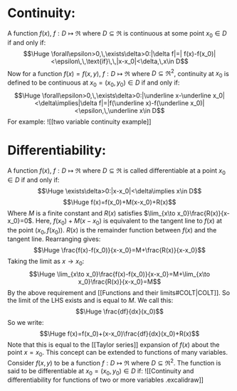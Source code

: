 # Continuity:

A function $f(x)$, $f:D\mapsto\Re$ where $D\subseteq\Re$ is continuous at some point $x_0\in D$ if and only if:$$\Huge \forall\epsilon>0,\,\exists\delta>0:|\delta f|=|
f(x)-f(x_0)|<\epsilon\,\,\text{if}\,\,|x-x_0|<\delta,\,x\in D$$
Now for a function $f(x)=f(x,y)$, $f:D\mapsto\Re$ where $D\subseteq\Re^2$, continuity at $x_0$ is defined to be continuous at $x_0=(x_0,y_0)\in D$ if and only if:$$\Huge \forall\epsilon>0,\,\exists\delta>0:|\underline x-\underline x_0|<\delta\implies|\delta f|=|f(\underline x)-f(\underline x_0)|<\epsilon,\,\underline x\in D$$
For example:
![[two variable continuity example]]

# Differentiability:

A function $f(x)$, $f:D\mapsto\Re$ where $D\subseteq\Re$ is called differentiable at a point $x_0\in D$ if and only if:$$\Huge \exists\delta>0:|x-x_0|<\delta\implies x\in D$$$$\Huge f(x)=f(x_0)+M(x-x_0)+R(x)$$Where $M$ is a finite constant and $R(x)$ satisfies $\lim_{x\to x_0}\frac{R(x)}{x-x_0}=0$. Here, $f(x_0)+M(x-x_0)$ is equivalent to the tangent line to $f(x)$ at the point $(x_0,f(x_0))$. $R(x)$ is the remainder function between $f(x)$ and the tangent line. Rearranging gives:$$\Huge \frac{f(x)-f(x_0)}{x-x_0}=M+\frac{R(x)}{x-x_0}$$Taking the limit as $x\to x_0$:$$\Huge \lim_{x\to x_0}\frac{f(x)-f(x_0)}{x-x_0}=M+\lim_{x\to x_0}\frac{R(x)}{x-x_0}=M$$By the above requirement and [[Functions and their limits#COLT|COLT]]. So the limit of the LHS exists and is equal to $M$. We call this:$$\Huge \frac{df}{dx}(x_0)$$So we write:$$\Huge f(x)=f(x_0)+(x-x_0)\frac{df}{dx}(x_0)+R(x)$$Note that this is equal to the [[Taylor series]] expansion of $f(x)$ about the point $x=x_0$. This concept can be extended to functions of many variables. Consider $f(x,y)$ to be a function $f:D\mapsto\Re$ where $D\subseteq\Re^2$. The function is said to be differentiable at $x_0=(x_0,y_0)\in D$ if:
![[Continuity and differentiability for functions of two or more variables .excalidraw]]